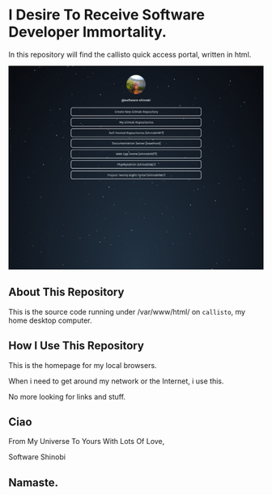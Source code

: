 # I Desire To Receive Software Developer Immortality.

In this repository will find the callisto quick access portal, written in html.

![Callisto Quick Access Links Portal](/cover-image.png)

## About This Repository

This is the source code running under /var/www/html/ on `callisto`, my home desktop computer.

## How I Use This Repository

This is the homepage for my local browsers.

When i need to get around my network or the Internet, i use this.

No more looking for links and stuff.

## Ciao

From My Universe To Yours With Lots Of Love,

Software Shinobi

## Namaste.